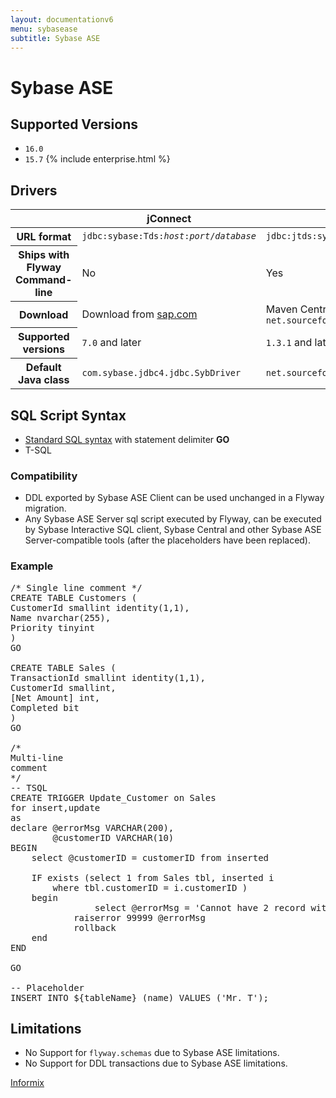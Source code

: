 ```yaml
---
layout: documentationv6
menu: sybasease
subtitle: Sybase ASE
---
```

# Sybase ASE

## Supported Versions

- `16.0`
- `15.7` {% include enterprise.html %}

## Drivers

<table class="table">
<thead>
<tr>
<th></th>
<th>jConnect</th>
<th>jTDS</th>
</tr>
</thead>
<tr>
<th>URL format</th>
<td><code>jdbc:sybase:Tds:<i>host</i>:<i>port</i>/<i>database</i></code></td>
<td><code>jdbc:jtds:sybase://<i>host</i>:<i>port</i>/<i>database</i></code></td>
</tr>
<tr>
<th>Ships with Flyway Command-line</th>
<td>No</td>
<td>Yes</td>
</tr>
<tr>
<th>Download</th>
<td>Download from <a href="https://sap.com">sap.com</a></td>
<td>Maven Central coordinates: <code>net.sourceforge.jtds:jtds:1.3.1</code></td>
</tr>
<tr>
<th>Supported versions</th>
<td><code>7.0</code> and later</td>
<td><code>1.3.1</code> and later</td>
</tr>
<tr>
<th>Default Java class</th>
<td><code>com.sybase.jdbc4.jdbc.SybDriver</code></td>
<td><code>net.sourceforge.jtds.jdbc.Driver</code></td>
</tr>
</table>

## SQL Script Syntax

- [Standard SQL syntax](v6/documentation/migrations#sql-based-migrations#syntax) with statement delimiter **GO**
- T-SQL

### Compatibility

- DDL exported by Sybase ASE Client can be used unchanged in a Flyway migration.
- Any Sybase ASE Server sql script executed by Flyway, can be executed by Sybase Interactive SQL client, Sybase Central and
        other Sybase ASE Server-compatible tools (after the placeholders have been replaced).

### Example

<pre class="prettyprint">/* Single line comment */
CREATE TABLE Customers (
CustomerId smallint identity(1,1),
Name nvarchar(255),
Priority tinyint
)
GO

CREATE TABLE Sales (
TransactionId smallint identity(1,1),
CustomerId smallint,
[Net Amount] int,
Completed bit
)
GO

/*
Multi-line
comment
*/
-- TSQL
CREATE TRIGGER Update_Customer on Sales
for insert,update
as
declare @errorMsg VARCHAR(200),
        @customerID VARCHAR(10)
BEGIN
    select @customerID = customerID from inserted

    IF exists (select 1 from Sales tbl, inserted i
        where tbl.customerID = i.customerID )
    begin
                select @errorMsg = 'Cannot have 2 record with the same customer ID '+@customerID
        	raiserror 99999 @errorMsg
        	rollback
    end
END

GO

-- Placeholder
INSERT INTO ${tableName} (name) VALUES ('Mr. T');</pre>

## Limitations

- No Support for <code>flyway.schemas</code> due to Sybase ASE limitations.
- No Support for DDL transactions due to Sybase ASE limitations.

<p class="next-steps">
    <a class="btn btn-primary" href="v6/documentation/database/informix">Informix <i class="fa fa-arrow-right"></i></a>
</p>